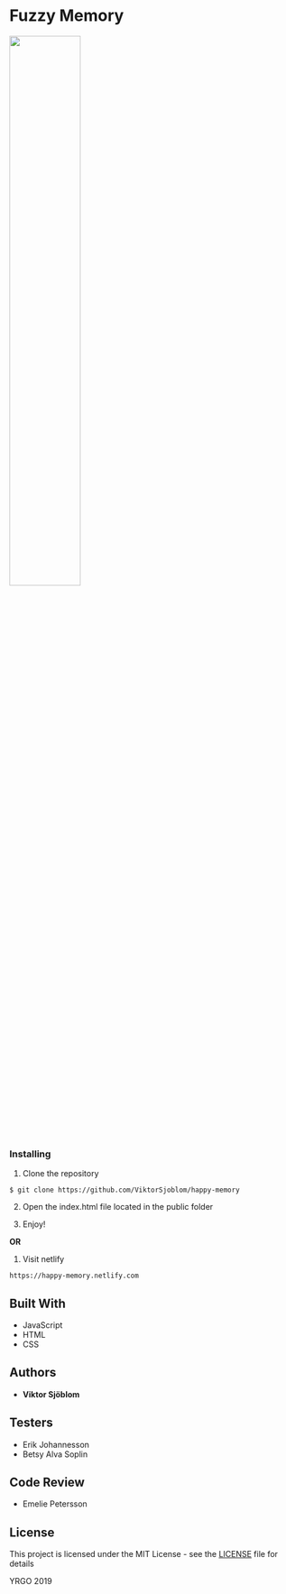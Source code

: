# Fuzzy Memory
<img src="https://media.giphy.com/media/YfGkjrnVIk3jq/giphy.gif" width="50%">

### Installing

1. Clone the repository

```
$ git clone https://github.com/ViktorSjoblom/happy-memory
```

2. Open the index.html file located in the public folder

3. Enjoy!

 **OR**

 1. Visit netlify

```
https://happy-memory.netlify.com
```

## Built With

* JavaScript
* HTML
* CSS

## Authors

* **Viktor Sjöblom**

## Testers

* Erik Johannesson
* Betsy Alva Soplin

## Code Review

* Emelie Petersson

## License

This project is licensed under the MIT License - see the [LICENSE](LICENSE) file for details


YRGO 2019
